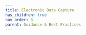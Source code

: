 ```yaml
---
title: Electronic Data Capture
has_children: true
nav_order: 3
parent: Guidance & Best Practices
---
```


